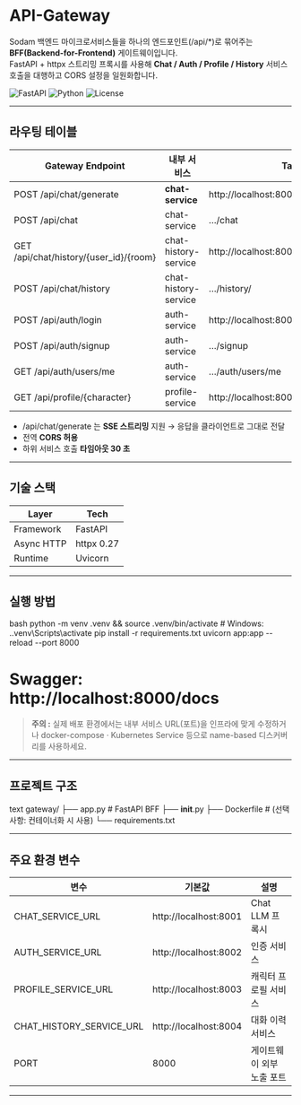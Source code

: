 # API-Gateway

Sodam 백엔드 마이크로서비스들을 하나의 엔드포인트(/api/*)로 묶어주는 **BFF(Backend-for-Frontend)** 게이트웨이입니다.  
FastAPI + httpx 스트리밍 프록시를 사용해 **Chat / Auth / Profile / History** 서비스 호출을 대행하고 CORS 설정을 일원화합니다.

![FastAPI](https://img.shields.io/badge/FastAPI-0.111.0-009688?logo=fastapi&logoColor=white)
![Python](https://img.shields.io/badge/python-3.11-blue)
![License](https://img.shields.io/badge/license-MIT-green)

---

##  라우팅 테이블

| Gateway Endpoint | 내부 서비스 | Target URL |
|------------------|-------------|------------|
| POST /api/chat/generate | **chat-service** | http://localhost:8001/api/chat/generate |
| POST /api/chat | chat-service | …/chat |
| GET  /api/chat/history/{user_id}/{room} | chat-history-service | http://localhost:8004/history/{user_id}/{room} |
| POST /api/chat/history | chat-history-service | …/history/ |
| POST /api/auth/login | auth-service | http://localhost:8002/login |
| POST /api/auth/signup | auth-service | …/signup |
| GET  /api/auth/users/me | auth-service | …/auth/users/me |
| GET  /api/profile/{character} | profile-service | http://localhost:8003/api/profile/{character} |

* /api/chat/generate 는 **SSE 스트리밍** 지원 → 응답을 클라이언트로 그대로 전달  
* 전역 **CORS 허용**  
* 하위 서비스 호출 **타임아웃 30 초**

---

##  기술 스택
| Layer | Tech |
|-------|------|
| Framework | FastAPI |
| Async HTTP | httpx 0.27 |
| Runtime | Uvicorn |

---

##  실행 방법

bash
python -m venv .venv && source .venv/bin/activate   # Windows: .\.venv\Scripts\activate
pip install -r requirements.txt
uvicorn app:app --reload --port 8000
# Swagger: http://localhost:8000/docs


> **주의 :** 실제 배포 환경에서는 내부 서비스 URL(포트)을 인프라에 맞게 수정하거나
> docker-compose · Kubernetes Service 등으로 name-based 디스커버리를 사용하세요.

---

##  프로젝트 구조

text
gateway/
├── app.py          # FastAPI BFF
├── __init__.py
├── Dockerfile      # (선택 사항: 컨테이너화 시 사용)
└── requirements.txt


---

##  주요 환경 변수

| 변수                         | 기본값                     | 설명             |
| -------------------------- | ----------------------- | -------------- |
| CHAT_SERVICE_URL         | http://localhost:8001 | Chat LLM 프록시   |
| AUTH_SERVICE_URL         | http://localhost:8002 | 인증 서비스         |
| PROFILE_SERVICE_URL      | http://localhost:8003 | 캐릭터 프로필 서비스    |
| CHAT_HISTORY_SERVICE_URL | http://localhost:8004 | 대화 이력 서비스      |
| PORT                     | 8000                    | 게이트웨이 외부 노출 포트 |

---
